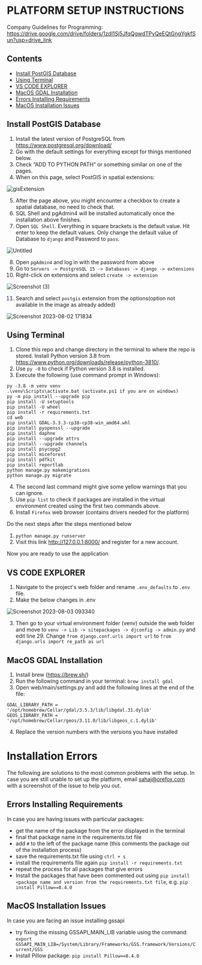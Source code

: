 # PLATFORM SETUP INSTRUCTIONS
Company Guidelines for Programming: https://drive.google.com/drive/folders/1zdl1Sj5JfqQgwdTPyQeEQtGngYgkfSun?usp=drive_link

## Contents

* [Install PostGIS Database](#install-postgis-database)
* [Using Terminal](#using-terminal)
* [VS CODE EXPLORER](#vs-code-explorer)
* [MacOS GDAL Installation](#macos-gdal-installation)
* [Errors Installing Requirements](#errors-installing-requirements)
* [MacOS Installation Issues](#macos-installation-issues)

## Install PostGIS Database
1. Install the latest version of PostgreSQL from https://www.postgresql.org/download/
2. Go with the default settings for everything except for things mentioned below.
3. Check “ADD TO PYTHON PATH” or something similar on one of the pages.
4. When on this page, select PostGIS in spatial extensions:

![gisExtension](https://github.com/OreFox/project_orefox_d4/assets/92376489/d99aa759-81ab-4218-a292-c6a34283aca2)

5. After the page above, you might encounter a checkbox to create a spatial database, no need to check that.
6. SQL Shell and pgAdmin4 will be installed automatically once the installation above finishes.
7. Open `SQL Shell`. Everything in square brackets is the default value. Hit enter to keep the default values. Only change the default value of Database to `django` and Password to `pass`.

  ![Untitled](https://github.com/OreFox/project_orefox_d4/assets/92376489/b3e91702-cd51-4690-898d-77572643c2a6)

8. Open `pgAdmin4` and log in with the password from above
9. Go to `Servers -> PostgreSQL 15 -> Databases -> django -> extensions`
10. Right-click on extensions and select `create -> extension`
 
 ![Screenshot (3)](https://github.com/OreFox/project_orefox_d4/assets/92376489/54b48055-914b-42f6-a4a7-64f2ad9c0b76)

11. Search and select `postgis` extension from the options(option not available in the image as already added)
  
  ![Screenshot 2023-08-02 171834](https://github.com/OreFox/project_orefox_d4/assets/92376489/434a7042-ab8e-490f-9290-a9e4db27cba7)


## Using Terminal
1. Clone this repo and change directory in the terminal to where the repo is stored. Install Python version 3.8 from https://www.python.org/downloads/release/python-3810/.
2. Use `py -0`	to check if Python version 3.8 is installed.
3. Execute the following (use command prompt in Windows):
 ```shell
py -3.8 -m venv venv
.\venv\Scripts\activate.bat (activate.ps1 if you are on windows)
py -m pip install --upgrade pip
pip install -U setuptools
pip install -U wheel
pip install -r requirements.txt
cd web
pip install GDAL-3.3.3-cp38-cp38-win_amd64.whl
pip install pyopenssl --upgrade
pip install daphne
pip install --upgrade attrs
pip install --upgrade channels
pip install psycopg2 
pip install miceforest
pip install pdfkit
pip install reportlab
python manage.py makemigrations
python manage.py migrate
```
4. The second last command might give some yellow warnings that you can ignore.
5. Use `pip list` to check if packages are installed in the virtual environment created using the first two commands above.
6. Install `Firefox` web browser		(contains drivers needed for the platform)

Do the next steps after the steps mentioned below
1. `python manage.py runserver`
2. Visit this link http://127.0.0.1:8000/ and register for a new account.

Now you are ready to use the application


## VS CODE EXPLORER
1. Navigate to the project's web folder and rename `.env_defaults` to `.env` file.
2. Make the below changes in .env
  
![Screenshot 2023-08-03 093340](https://github.com/OreFox/project_orefox_d4/assets/92376489/96889e36-eea9-4e87-b3e8-0356d3d3eca7)

3. Then go to your virtual environment folder (venv) outside the web folder and move to `venv -> Lib -> sitepackages -> djconfig -> admin.py` and edit line 29.
  	Change
                  `from django.conf.urls import url`
        to
                  `from django.urls import re_path as url`

## MacOS GDAL Installation
1. Install brew (https://brew.sh/)
2. Run the following command in your terminal: `brew install gdal`
3. Open web/main/settings.py and add the following lines at the end of the file:

```shell
GDAL_LIBRARY_PATH = '/opt/homebrew/Cellar/gdal/3.5.3/lib/libgdal.31.dylib'
GEOS_LIBRARY_PATH = '/opt/homebrew/Cellar/geos/3.11.0/lib/libgeos_c.1.dylib'
```

4. Replace the version numbers with the versions you have installed

# Installation Errors
The following are solutions to the most common problems with the setup.
In case you are still unable to set up the platform, email sahaj@orefox.com with a screenshot of the issue to help you out.

## Errors Installing Requirements
In case you are having issues with particular packages:
- get the name of the package from the error displayed in the terminal
- final that package name in the requirements.txt file
- add `#` to the left of the package name (this comments the package out of the installation process)
- save the requirements.txt file using `ctrl + s`
- install the requirements file again `pip install -r requirements.txt`
- repeat the process for all packages that give errors
- Install the packages that have been commented out using `pip install <package name and version from the requirements.txt file`, e.g. `pip install Pillow==8.4.0`

## MacOS Installation Issues
In case you are facing an issue installing gssapi
- try fixing the missing GSSAPI_MAIN_LIB variable using the command: `export GSSAPI_MAIN_LIB=/System/Library/Frameworks/GSS.framework/Versions/Current/GSS`
- Install Pillow package: `pip install Pillow==8.4.0`
